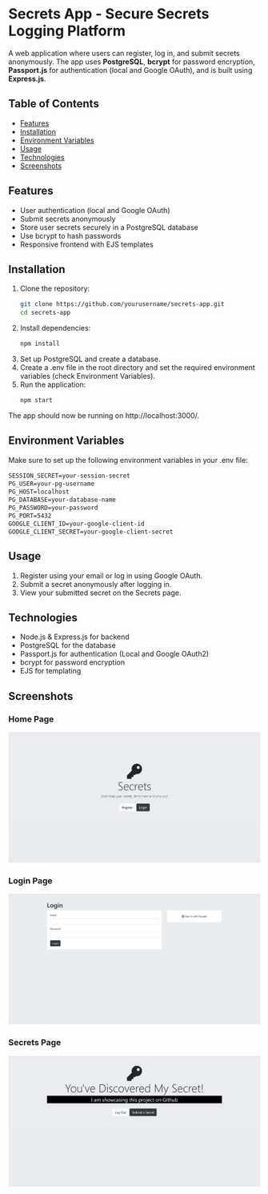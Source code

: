 # Secrets App - Secure Secrets Logging Platform

A web application where users can register, log in, and submit secrets anonymously. The app uses **PostgreSQL**, **bcrypt** for password encryption, **Passport.js** for authentication (local and Google OAuth), and is built using **Express.js**.

## Table of Contents
- [Features](#features)
- [Installation](#installation)
- [Environment Variables](#environment-variables)
- [Usage](#usage)
- [Technologies](#technologies)
- [Screenshots](#screenshots)

## Features
- User authentication (local and Google OAuth)
- Submit secrets anonymously
- Store user secrets securely in a PostgreSQL database
- Use bcrypt to hash passwords
- Responsive frontend with EJS templates

## Installation
1. Clone the repository:
   ```bash
   git clone https://github.com/yourusername/secrets-app.git
   cd secrets-app
2. Install dependencies:
   ```bash
   npm install
3. Set up PostgreSQL and create a database.
4. Create a .env file in the root directory and set the required environment variables (check Environment Variables).
5. Run the application:
   ```bash
   npm start
   
The app should now be running on http://localhost:3000/.

## Environment Variables
Make sure to set up the following environment variables in your .env file:

```plaintext
SESSION_SECRET=your-session-secret
PG_USER=your-pg-username
PG_HOST=localhost
PG_DATABASE=your-database-name
PG_PASSWORD=your-password
PG_PORT=5432
GOOGLE_CLIENT_ID=your-google-client-id
GOOGLE_CLIENT_SECRET=your-google-client-secret
```

## Usage
1. Register using your email or log in using Google OAuth.
2. Submit a secret anonymously after logging in.
3. View your submitted secret on the Secrets page.

## Technologies
- Node.js & Express.js for backend
- PostgreSQL for the database
- Passport.js for authentication (Local and Google OAuth2)
- bcrypt for password encryption
- EJS for templating

## Screenshots

### Home Page
![Home Page](screenshots/home-page.png)

### Login Page
![Login Page](screenshots/login-page.png)

### Secrets Page
![Secrets Page](screenshots/secrets-page.png)
